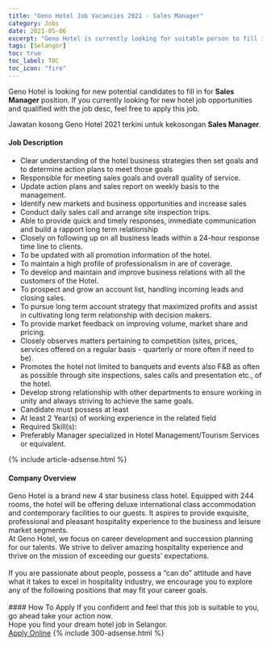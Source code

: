 ```yaml
---
title: "Geno Hotel Job Vacancies 2021 - Sales Manager" 
category: Jobs 
date: 2021-05-06 
excerpt: "Geno Hotel is currently looking for suitable person to fill in the Sales Manager which positioned at Selangor" 
tags: [Selangor] 
toc: true 
toc_label: TOC 
toc_icon: "fire" 
--- 
```


<p>Geno Hotel is looking for new potential candidates to fill in for <b>Sales Manager</b> position. If you currently looking for new hotel job opportunities and qualified with the job desc, feel free to apply this job.
</p>Jawatan kosong Geno Hotel 2021 terkini untuk kekosongan <b>Sales Manager</b>. 
<div><div><h4>Job Description</h4></div><div><div><span><div><ul><li>Clear understanding of the hotel business strategies then set goals and to determine action plans to meet those goals</li><li>Responsible for meeting sales goals and overall quality of service.</li><li>Update action plans and sales report on weekly basis to the management.</li><li>Identify new markets and business opportunities and increase sales</li><li>Conduct daily sales call and arrange site inspection trips.</li><li>Able to provide quick and timely responses, immediate communication and build a rapport long term relationship</li><li>Closely on following up on all business leads within a 24-hour response time line to clients.</li><li>To be updated with all promotion information of the hotel.</li><li>To maintain a high profile of professionalism in are of coverage.</li><li>To develop and maintain and improve business relations with all the customers of the Hotel.</li><li>To prospect and grow an account list, handling incoming leads and closing sales.</li><li>To pursue long term account strategy that maximized profits and assist in cultivating long term relationship with decision makers.</li><li>To provide market feedback on improving volume, market share and pricing.</li><li>Closely observes matters pertaining to competition (sites, prices, services offered on a regular basis - quarterly or more often if need to be).</li><li>Promotes the hotel not limited to banquets and events also F&amp;B as often as possible through site inspections, sales calls and presentation etc., of the hotel.</li><li>Develop strong relationship with other departments to ensure working in unity and always striving to achieve the same goals.</li><li>Candidate must possess at least</li><li>At least 2 Year(s) of working experience in the related field</li><li>Required Skill(s):</li><li>Preferably Manager specialized in Hotel Management/Tourism Services or equivalent.</li></ul></div></span></div></div></div> 
{% include article-adsense.html %} 
<div><div><h4>Company Overview</h4></div><div><div><span><div><div>Geno Hotel is a brand new 4 star business class hotel. Equipped with 244 rooms, the hotel will be offering deluxe international class accommodation and contemporary facilities to our guests.&#160;It aspires to provide exquisite, professional and pleasant hospitality experience to the business and leisure market segments.&#160;</div>
<div>At Geno Hotel, we focus on career development and succession planning for our talents. We strive to deliver amazing hospitality experience and thrive on the mission of exceeding our guests&#8217; expectations.&#160;</div>
<div><br>
If you are passionate about people, possess a &#8220;can do&#8221; attitude and have what it takes to excel in hospitality industry, we encourage you to explore any of the following positions that may fit your career goals.<br>
&#160;</div></div></span></div></div></div> 
#### How To Apply 
If you confident and feel that this job is suitable to you, go ahead take your action now. <br/> 
Hope you find your dream hotel job in Selangor. <br/> 
<a href="https://www.jobstreet.com.my/en/job/sales-manager-4547488?jobId=jobstreet-my-job-4547488" class="btn btn--info" target="_blank" rel="nofollow noopenner">Apply Online</a> 
{% include 300-adsense.html %} 